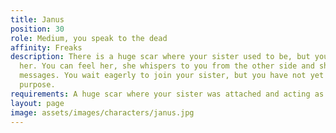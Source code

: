 ```yaml
---
title: Janus
position: 30
role: Medium, you speak to the dead
affinity: Freaks
description: There is a huge scar where your sister used to be, but you never lost
  her. You can feel her, she whispers to you from the other side and she delivers
  messages. You wait eagerly to join your sister, but you have not yet fulfilled your
  purpose.
requirements: A huge scar where your sister was attached and acting as a medium
layout: page
image: assets/images/characters/janus.jpg
---
```


